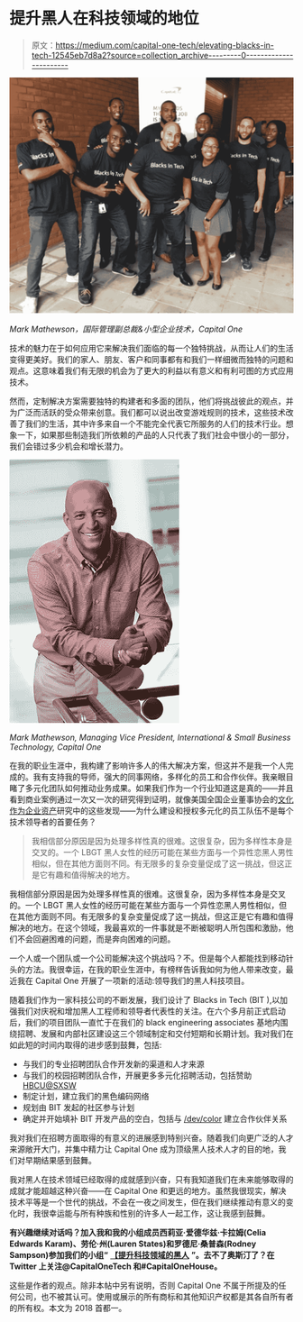 # 提升黑人在科技领域的地位

> 原文：<https://medium.com/capital-one-tech/elevating-blacks-in-tech-12545eb7d8a2?source=collection_archive---------0----------------------->

![](img/7ad05ff451ccd2e2c420456de6f5af56.png)

*Mark Mathewson，国际管理副总裁&小型企业技术，Capital One*

技术的魅力在于如何应用它来解决我们面临的每一个独特挑战，从而让人们的生活变得更美好。我们的家人、朋友、客户和同事都有和我们一样细微而独特的问题和观点。这意味着我们有无限的机会为了更大的利益以有意义和有利可图的方式应用技术。

然而，定制解决方案需要独特的构建者和多面的团队，他们将挑战彼此的观点，并为广泛而活跃的受众带来创意。我们都可以说出改变游戏规则的技术，这些技术改善了我们的生活，其中许多来自一个不能完全代表它所服务的人们的技术行业。想象一下，如果那些制造我们所依赖的产品的人只代表了我们社会中很小的一部分，我们会错过多少机会和增长潜力。

![](img/f49943dfd1a8a1c1d9bfe478449738a0.png)

*Mark Mathewson, Managing Vice President, International & Small Business Technology, Capital One*

在我的职业生涯中，我构建了影响许多人的伟大解决方案，但这并不是我一个人完成的。我有支持我的导师，强大的同事网络，多样化的员工和合作伙伴。我亲眼目睹了多元化团队如何推动业务成果。如果我们作为一个行业知道这是真的——并且看到商业案例通过一次又一次的研究得到证明，就像美国全国企业董事协会的[文化作为企业资产](https://www.nacdonline.org/files/NACD%20BRC%20Culture%20as%20Corporate%20Asset.pdf)研究中的这些发现——为什么建设和授权多元化的员工队伍不是每个技术领导者的首要任务？

> 我相信部分原因是因为处理多样性真的很难。这很复杂，因为多样性本身是交叉的。一个 LBGT 黑人女性的经历可能在某些方面与一个异性恋黑人男性相似，但在其他方面则不同。有无限多的复杂变量促成了这一挑战，但这正是它有趣和值得解决的地方。

我相信部分原因是因为处理多样性真的很难。这很复杂，因为多样性本身是交叉的。一个 LBGT 黑人女性的经历可能在某些方面与一个异性恋黑人男性相似，但在其他方面则不同。有无限多的复杂变量促成了这一挑战，但这正是它有趣和值得解决的地方。在这个领域，我最喜欢的一件事就是不断被聪明人所包围和激励，他们不会回避困难的问题，而是奔向困难的问题。

一个人或一个团队或一个公司能解决这个挑战吗？不。但是每个人都能找到移动针头的方法。我很幸运，在我的职业生涯中，有榜样告诉我如何为他人带来改变，最近我在 Capital One 开展了一项新的活动:领导我们的黑人科技项目。

随着我们作为一家科技公司的不断发展，我们设计了 Blacks in Tech (BIT ),以加强我们对庆祝和增加黑人工程师和领导者代表性的关注。在六个多月前正式启动后，我们的项目团队一直忙于在我们的 black engineering associates 基地内围绕招聘、发展和内部社区建设这三个领域制定和交付短期和长期计划。我对我们在如此短的时间内取得的进步感到鼓舞，包括:

*   与我们的专业招聘团队合作开发新的渠道和人才来源
*   与我们的校园招聘团队合作，开展更多多元化招聘活动，包括赞助 [HBCU@SXSW](http://hbcuatsxsw.co/)
*   制定计划，建立我们的黑色编码网络
*   规划由 BIT 发起的社区参与计划
*   确定并开始填补 BIT 开发产品的空白，包括与 [/dev/color](https://www.devcolor.org/) 建立合作伙伴关系

我对我们在招聘方面取得的有意义的进展感到特别兴奋。随着我们向更广泛的人才来源敞开大门，并集中精力让 Capital One 成为顶级黑人技术人才的目的地，我们对早期结果感到鼓舞。

我对黑人在技术领域已经取得的成就感到兴奋，只有我知道我们在未来能够取得的成就才能超越这种兴奋——在 Capital One 和更远的地方。虽然我很现实，解决技术平等是一个世代的挑战，不会在一夜之间发生，但在我们继续推动有意义的变化时，我很幸运能与所有种族和性别的许多人一起工作，这让我感到鼓舞。

**有兴趣继续对话吗？加入我和我的小组成员西莉亚·爱德华兹·卡拉姆(Celia Edwards Karam)、劳伦·州(Lauren States)和罗德尼·桑普森(Rodney Sampson)参加我们的小组“** [**【提升科技领域的黑人**](https://schedule.sxsw.com/2018/events/PP80758) **”。去不了奥斯汀了？在 Twitter 上关注@CapitalOneTech 和#CapitalOneHouse。**

这些是作者的观点。除非本帖中另有说明，否则 Capital One 不属于所提及的任何公司，也不被其认可。使用或展示的所有商标和其他知识产权都是其各自所有者的所有权。本文为 2018 首都一。